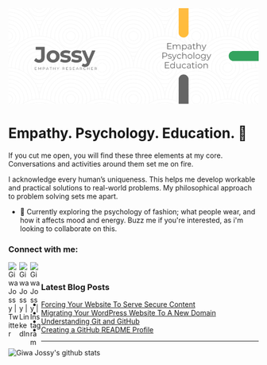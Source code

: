 <img src="https://raw.githubusercontent.com/giwajossy/giwajossy/master/banner.png" alt="Giwa Jossy">

# Empathy. Psychology. Education. 👋

If you cut me open, you will find these three elements at my core.<br>
Conversations and activities around them set me on fire. 

I acknowledge every human’s uniqueness. This helps me develop workable and practical solutions to real-world problems. My philosophical approach to problem solving sets me apart.


- 🔭 Currently exploring the psychology of fashion; what people wear, and how it affects mood and energy. Buzz me if you're interested, as i'm looking to collaborate on this.


### Connect with me:

<!-- [<img align="left" alt="Giwa Jossy" width="22px" src="https://raw.githubusercontent.com/iconic/open-iconic/master/svg/globe.svg" />][website] -->
[<img align="left" alt="Giwa Jossy | Twitter" width="22px" src="https://cdn.jsdelivr.net/npm/simple-icons@v3/icons/twitter.svg" />][twitter]
[<img align="left" alt="Giwa Jossy | LinkedIn" width="22px" src="https://cdn.jsdelivr.net/npm/simple-icons@v3/icons/linkedin.svg" />][linkedin]
[<img align="left" alt="Giwa Jossy | Instagram" width="22px" src="https://cdn.jsdelivr.net/npm/simple-icons@v3/icons/instagram.svg" />][instagram]

<!-- [website]: https://giwajossy.com -->
[twitter]: https://twitter.com/giwajossy
[linkedin]: https://www.linkedin.com/in/giwa-jossy-7a6b4961/
[instagram]: https://www.instagram.com/giwajossy/

<br />



### Latest Blog Posts
<!-- BLOG-POST-LIST:START -->
- [Forcing Your Website To Serve Secure Content](https://dev.to/giwajossy/forcing-your-website-to-serve-secure-content-39m8)
- [Migrating Your WordPress Website To A New Domain](https://dev.to/giwajossy/migrating-your-wordpress-website-to-a-new-domain-1ffl)
- [Understanding Git and GitHub](https://dev.to/giwajossy/understanding-git-and-github-4eld)
- [Creating a GitHub README Profile](https://dev.to/giwajossy/creating-a-github-readme-profile-19c3)
<!-- BLOG-POST-LIST:END -->

---

<!-- [![Giwa Jossy's github stats](https://github-readme-stats.vercel.app/api?username=giwajossy)](https://github.com/giwajossy/github-readme-stats) -->

<!-- Make private contributions count -->
<!-- ![Giwa Jossy's github stats](https://github-readme-stats.vercel.app/api?username=giwajossy&count_private=true) -->

![Giwa Jossy's github stats](https://github-readme-stats.vercel.app/api?username=giwajossy&count_private=true&show_icons=true&theme=radical)


<br />





